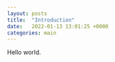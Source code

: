 ```yaml
---
layout: posts
title:  "Introduction"
date:   2022-01-13 13:01:25 +0000
categories: main
---
```

Hello world.